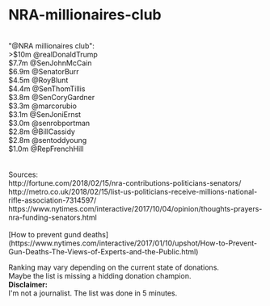 # NRA-millionaires-club
<br>
"@NRA millionaires club":  <br>
>$10m @realDonaldTrump <br>
$7.7m @SenJohnMcCain <br>
$6.9m @SenatorBurr <br>
$4.5m @RoyBlunt<br>
$4.4m @SenThomTillis<br>
$3.8m @SenCoryGardner  <br>
$3.3m @marcorubio<br>
$3.1m @SenJoniErnst <br>
$3.0m @senrobportman <br>
$2.8m @BillCassidy <br>
$2.8m @sentoddyoung<br>
$1.0m @RepFrenchHill <br>
<br>
<br>
Sources:<br>
http://fortune.com/2018/02/15/nra-contributions-politicians-senators/<br>
http://metro.co.uk/2018/02/15/list-us-politicians-receive-millions-national-rifle-association-7314597/<br>
https://www.nytimes.com/interactive/2017/10/04/opinion/thoughts-prayers-nra-funding-senators.html<br>
<br>[How to prevent gund deaths](https://www.nytimes.com/interactive/2017/01/10/upshot/How-to-Prevent-Gun-Deaths-The-Views-of-Experts-and-the-Public.html)


Ranking may vary depending on the current state of donations.<br>
Maybe the list is missing a hidding donation champion.<br>
<b>Disclaimer:</b><br> I'm not a journalist. The list was done in 5 minutes.<br>
